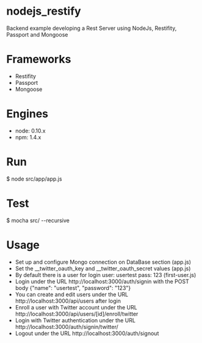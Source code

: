 # nodejs_restify
Backend example developing a Rest Server using NodeJs, Restifity, Passport and Mongoose

# Frameworks
 - Restifity
 - Passport
 - Mongoose

# Engines
 - node: 0.10.x
 - npm: 1.4.x
 
# Run
$ node src/app/app.js

# Test
$ mocha src/ --recursive

# Usage
 - Set up and configure Mongo connection on DataBase section (app.js)
 - Set the __twitter_oauth_key and __twitter_oauth_secret values (app.js)
 - By default there is a user for login user: usertest pass: 123 (first-user.js)
 - Login under the URL http://localhost:3000/auth/signin with the POST body {"name": "usertest", "password": "123"}
 - You can create and edit users under the URL http://localhost:3000/api/users after login
 - Enroll a user with Twitter account under the URL http://localhost:3000/api/users/[id]/enroll/twitter
 - Login with Twitter authentication under the URL http://localhost:3000/auth/signin/twitter/
 - Logout under the URL http://localhost:3000/auth/signout
